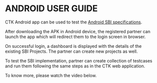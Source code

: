 # ANDROID USER GUIDE

CTK Android app can be used to test the [Android SBI specifications](https://docs.mosip.io/1.1.5/biometrics/mosip-device-service-specification#android-sbi-specification). 

After downloading the APK in Android device, the registered partner can launch the app which will redirect them to the login screen in browser. 

On successful login, a dashboard is displayed with the details of the existing SBI Projects. The partner can create new projects as well.

To test the SBI implementation, partner can create collection of testcases and run them following the same steps as in the CTK web application.

To know more, please watch the video below.

<embed link-   >


